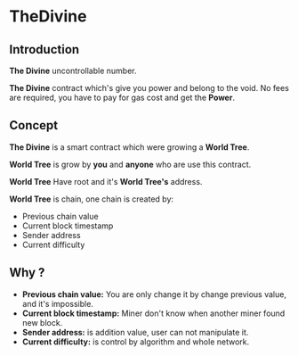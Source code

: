 # TheDivine

## Introduction

**The Divine** uncontrollable number.

**The Divine** contract which's give you power and belong to the void. No fees are required, you have to pay for gas cost and get the **Power**.

## Concept

**The Divine** is a smart contract which were growing a **World Tree**.

**World Tree** is grow by **you** and **anyone** who are use this contract.

**World Tree** Have root and it's **World Tree's** address.

**World Tree** is chain, one chain is created by:

* Previous chain value
* Current block timestamp
* Sender address
* Current difficulty

## Why ?

* **Previous chain value:** You are only change it by change previous value, and it's impossible.
* **Current block timestamp:** Miner don't know when another miner found new block.
* **Sender address:** is addition value, user can not manipulate it.
* **Current difficulty:** is control by algorithm and whole network.
